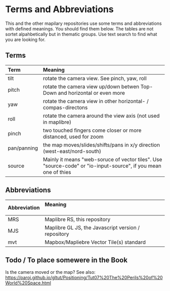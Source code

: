 # Terms and Abbreviations

This and the other mapilary repositories use some terms and abbreviations with defined meanings. You should find them below. The tables are not sortet alpahbetically but in thematic groups. Use text search to find what you are looking for.

## Terms

| Term           | Meaning                                                                    |
|:---------------|:---------------------------------------------------------------------------|
| tilt           | rotate the camera view. See pinch, yaw, roll                               |
| pitch          | rotate the camera view up/down betwen Top-Down and horizontal or even more |
| yaw            | rotate the camera view in other horizontal- / compas-directons             |
| roll           | rotate the camera around the view axis (not used in maplibre)              |
| pinch          | two touched fingers come closer or more distanced, used for zoom           |
| pan/panning    | the map moves/slides/shifts/pans in x/y direction (west-east/nord-south)   |
| source         | Mainly it means "web-soruce of vector tiles". Use "source-code" or "io-input-source", if you mean one of thies |


## Abbreviations

|Abbreviation   | Meaning                                                                                                                     |
|----------------|:----------------------------------------------------------------------------|
|MRS             | Maplibre RS, this repository                                                |
|MJS             | Maplibre GL JS, the Javascript version / repository                         |
|mvt             | Mapbox/Mapliebre Vector Tile(s) standard                                    |

## Todo / To place somewere in the Book

Is the camera moved or the map? See also:
https://paroj.github.io/gltut/Positioning/Tut07%20The%20Perils%20of%20World%20Space.html
